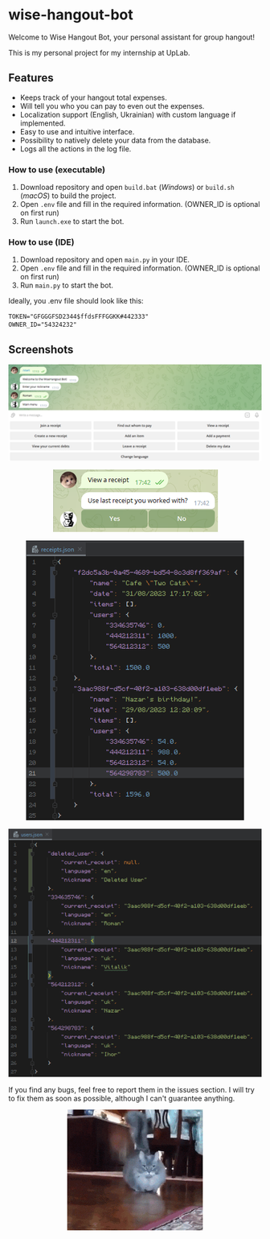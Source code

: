 # wise-hangout-bot
Welcome to Wise Hangout Bot, your personal assistant for group hangout!

This is my personal project for my internship at UpLab.


## Features
- Keeps track of your hangout total expenses.
- Will tell you who you can pay to even out the expenses.
- Localization support (English, Ukrainian) with custom language if implemented.
- Easy to use and intuitive interface.
- Possibility to natively delete your data from the database.
- Logs all the actions in the log file.

### How to use (executable)
1. Download repository and open `build.bat` (*Windows*) or `build.sh` (*macOS*) to build the project.
2. Open `.env` file and fill in the required information. (OWNER_ID is optional on first run)
3. Run `launch.exe` to start the bot.

### How to use (IDE)
1. Download repository and open `main.py` in your IDE.
2. Open `.env` file and fill in the required information. (OWNER_ID is optional on first run)
3. Run `main.py` to start the bot.

Ideally, you .env file should look like this:
```dotenv 
TOKEN="GFGGGFSD2344$ffdsFFFGGKK#442333"
OWNER_ID="54324232"
```

## Screenshots
<p align="center">
  <img src="media/main_menu.png" alt="main_menu" title="Main menu"/>
</p>

<p align="center">
  <img src="media/use_last_receipt_id.png" alt="use_last_receipt_id" />
</p>

<p align="center">
  <img src="media/receipt_database.png" alt="receipt_database" title="File containing all of receipts" />
</p>

<p align="center">
  <img src="media/user_database.png" alt="user_database" title="File containing all of users" />
</p>

If you find any bugs, feel free to report them in the issues section. I will try to fix them as soon as possible, although I can't guarantee anything.

<p align="center">
  <img src="media/kit_jde.gif" alt="animated" />
</p>